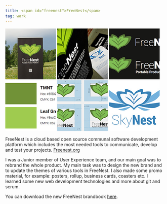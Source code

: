 ```yaml
---
title: <span id="freenest">FreeNest</span>
tag: work
---
```

<span id="freenest"></span>
<a href="../img/works/rollup.jpg">![](../img/works/rollup_thumb.jpg)</a>
<a href="../img/works/julisteet.jpg">![](../img/works/julisteet_thumb.jpg)</a>
<a href="../img/works/freenestlogos.jpg">![](../img/works/freenestlogos_thumb.jpg)</a>
<a href="../img/works/brandcolors.jpg">![](../img/works/brandcolors_thumb.jpg)</a>
<a href="../img/works/freenestguidelines.jpg">![](../img/works/freenestguidelines_thumb.jpg)</a>
<a href="../img/works/skynestlogo.jpg">![](../img/works/skynestlogo_thumb.jpg)</a>

FreeNest is a cloud based open source communal software development platform which includes the most needed tools to communicate, develop and test your projects. [Freenest.org](http://freenest.org/home)

I was a Junior member of User Experience team, and our main goal was to rebrand the whole product. My main task was to design the new brand and to update the themes of various tools in FreeNest. I also made some promo material, for example: posters, rollup, business cards, coasters etc. I learned some new web development technologies and more about git and scrum.

You can download the new FreeNest brandbook [here](http://freenest.org/training_portal_material/SharedMaterial/brandbook_2013.pdf).